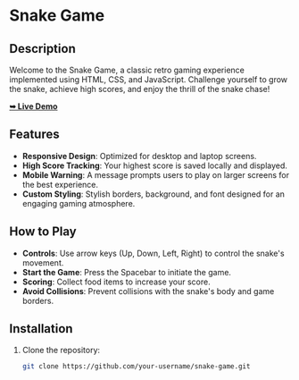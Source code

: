 # Snake Game

## Description

Welcome to the Snake Game, a classic retro gaming experience implemented using HTML, CSS, and JavaScript. Challenge yourself to grow the snake, achieve high scores, and enjoy the thrill of the snake chase!

<a href="https://shaad-imran.github.io/Snake-Game-VanillaJS/"><strong>➥ Live Demo</strong></a>

## Features

- **Responsive Design**: Optimized for desktop and laptop screens.
- **High Score Tracking**: Your highest score is saved locally and displayed.
- **Mobile Warning**: A message prompts users to play on larger screens for the best experience.
- **Custom Styling**: Stylish borders, background, and font designed for an engaging gaming atmosphere.

## How to Play

- **Controls**: Use arrow keys (Up, Down, Left, Right) to control the snake's movement.
- **Start the Game**: Press the Spacebar to initiate the game.
- **Scoring**: Collect food items to increase your score.
- **Avoid Collisions**: Prevent collisions with the snake's body and game borders.

## Installation

1. Clone the repository:
   ```bash
   git clone https://github.com/your-username/snake-game.git
   ```
